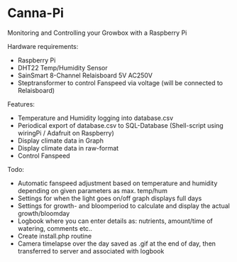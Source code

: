 # Canna-Pi

Monitoring and Controlling your Growbox with a Raspberry Pi

Hardware requirements:

- Raspberry Pi
- DHT22 Temp/Humidity Sensor
- SainSmart 8-Channel Relaisboard 5V AC250V
- Steptransformer to control Fanspeed via voltage (will be connected to Relaisboard)

Features:
  - Temperature and Humidity logging into database.csv
  - Periodical export of database.csv to SQL-Database (Shell-script using wiringPi / Adafruit on Raspberry)
  - Display climate data in Graph
  - Display climate data in raw-format
  - Control Fanspeed

Todo:
  - Automatic fanspeed adjustment based on temperature and humidity depending on given parameters as max. temp/hum
  - Settings for when the light goes on/off graph displays full days
  - Settings for growth- and bloomperiod to calculate and display the actual growth/bloomday 
  - Logbook where you can enter details as: nutrients, amount/time of watering, comments etc..
  - Create install.php routine 
  - Camera timelapse over the day saved as .gif at the end of day, then transferred to server and associated with logbook
